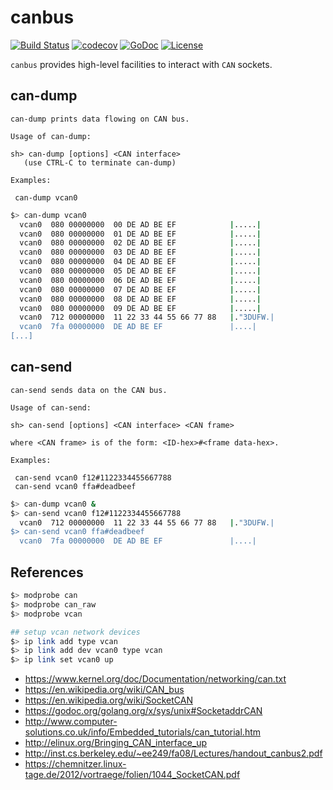 # canbus

[![Build Status](https://github.com/go-daq/canbus/workflows/CI/badge.svg)](https://github.com/go-daq/canbus/actions)
[![codecov](https://codecov.io/gh/go-daq/canbus/branch/main/graph/badge.svg)](https://codecov.io/gh/go-daq/canbus)
[![GoDoc](https://godoc.org/github.com/go-daq/canbus?status.svg)](https://godoc.org/github.com/go-daq/canbus)
[![License](https://img.shields.io/badge/License-BSD--3-blue.svg)](https://github.com/go-daq/canbus/blob/main/LICENSE)

`canbus` provides high-level facilities to interact with `CAN` sockets.

## can-dump

```
can-dump prints data flowing on CAN bus.

Usage of can-dump:

sh> can-dump [options] <CAN interface>
   (use CTRL-C to terminate can-dump)

Examples:

 can-dump vcan0
```

```sh
$> can-dump vcan0
  vcan0  080 00000000  00 DE AD BE EF            |.....|
  vcan0  080 00000000  01 DE AD BE EF            |.....|
  vcan0  080 00000000  02 DE AD BE EF            |.....|
  vcan0  080 00000000  03 DE AD BE EF            |.....|
  vcan0  080 00000000  04 DE AD BE EF            |.....|
  vcan0  080 00000000  05 DE AD BE EF            |.....|
  vcan0  080 00000000  06 DE AD BE EF            |.....|
  vcan0  080 00000000  07 DE AD BE EF            |.....|
  vcan0  080 00000000  08 DE AD BE EF            |.....|
  vcan0  080 00000000  09 DE AD BE EF            |.....|
  vcan0  712 00000000  11 22 33 44 55 66 77 88   |."3DUFW.|
  vcan0  7fa 00000000  DE AD BE EF               |....|
[...]
```

## can-send

```
can-send sends data on the CAN bus.

Usage of can-send:

sh> can-send [options] <CAN interface> <CAN frame>

where <CAN frame> is of the form: <ID-hex>#<frame data-hex>.

Examples:

 can-send vcan0 f12#1122334455667788
 can-send vcan0 ffa#deadbeef
```

```sh
$> can-dump vcan0 &
$> can-send vcan0 f12#1122334455667788
  vcan0  712 00000000  11 22 33 44 55 66 77 88   |."3DUFW.|
$> can-send vcan0 ffa#deadbeef
  vcan0  7fa 00000000  DE AD BE EF               |....|
```

## References

```sh
$> modprobe can
$> modprobe can_raw
$> modprobe vcan

## setup vcan network devices
$> ip link add type vcan
$> ip link add dev vcan0 type vcan
$> ip link set vcan0 up
```

- https://www.kernel.org/doc/Documentation/networking/can.txt
- https://en.wikipedia.org/wiki/CAN_bus
- https://en.wikipedia.org/wiki/SocketCAN
- https://godoc.org/golang.org/x/sys/unix#SocketaddrCAN
- http://www.computer-solutions.co.uk/info/Embedded_tutorials/can_tutorial.htm
- http://elinux.org/Bringing_CAN_interface_up
- http://inst.cs.berkeley.edu/~ee249/fa08/Lectures/handout_canbus2.pdf
- https://chemnitzer.linux-tage.de/2012/vortraege/folien/1044_SocketCAN.pdf
